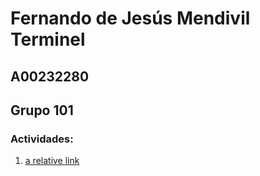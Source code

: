 # Fernando de Jesús Mendivil Terminel
## A00232280
## Grupo 101

### Actividades:
1. [a relative link](Semaforos.ipynb)